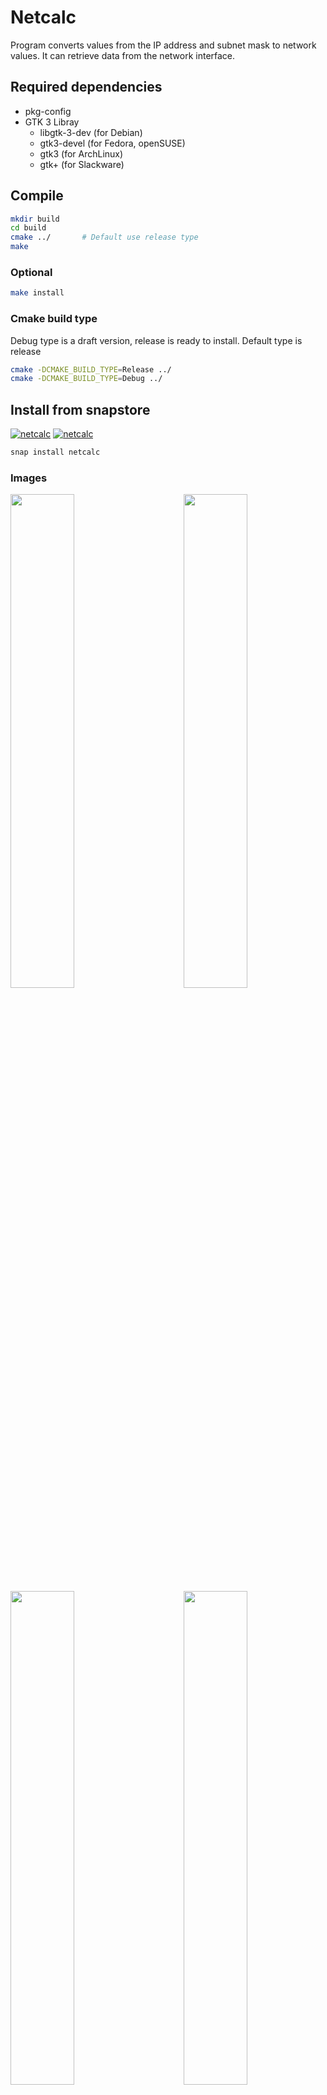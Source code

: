 # Netcalc
Program converts values from the IP address and subnet mask to network values.
It can retrieve data from the network interface.

## Required dependencies
  - pkg-config
  - GTK 3 Libray
    - libgtk-3-dev (for Debian)
    - gtk3-devel (for Fedora, openSUSE)
    - gtk3 (for ArchLinux)
    - gtk+ (for Slackware)

## Compile
```sh
mkdir build
cd build
cmake ../       # Default use release type
make
```
### Optional
```sh
make install
```
### Cmake build type
Debug type is a draft version, release is ready to install.
Default type is release
```sh
cmake -DCMAKE_BUILD_TYPE=Release ../
cmake -DCMAKE_BUILD_TYPE=Debug ../
```

## Install from snapstore
[![netcalc](https://snapcraft.io//netcalc/badge.svg)](https://snapcraft.io/netcalc)
[![netcalc](https://snapcraft.io//netcalc/trending.svg?name=0)](https://snapcraft.io/netcalc)

```sh
snap install netcalc
```
### Images
<img src="https://dashboard.snapcraft.io/site_media/appmedia/2023/07/netcalc-1.png" width="45%" align="left">
<img src="https://dashboard.snapcraft.io/site_media/appmedia/2023/07/netcalc-2.png" width="45%" align="right">
<img src="https://dashboard.snapcraft.io/site_media/appmedia/2023/07/netcalc-3.png" width="45%" align="left">
<img src="https://dashboard.snapcraft.io/site_media/appmedia/2023/07/netcalc-4.png" width="45%" align="right">
